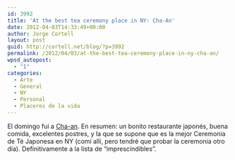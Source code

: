 ```yaml
---
id: 3992
title: 'At the best tea ceremony place in NY: Cha-An'
date: 2012-04-03T14:33:49+00:00
author: Jorge Cortell
layout: post
guid: http://cortell.net/blog/?p=3992
permalink: /2012/04/03/at-the-best-tea-ceremony-place-in-ny-cha-an/
wpsd_autopost:
  - "1"
categories:
  - Arte
  - General
  - NY
  - Personal
  - Placeres de la vida
---
```

El domingo fui a <a title="http://www.chaanteahouse.com/" href="http://www.chaanteahouse.com/" target="_blank">Cha-an</a>. En resumen: un bonito restaurante japonés, buena comida, excelentes postres, y la que se supone que es la mejor Ceremonia de Té Japonesa en NY (comí allí, pero tendré que probar la ceremonia otro día). Definitivamente a la lista de &#8220;imprescindibles&#8221;.